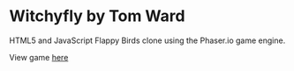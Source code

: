 # Witchyfly by Tom Ward
HTML5 and JavaScript Flappy Birds clone using the Phaser.io game engine. 

View game [here](https://tward1991.github.io/flappybirds/)

